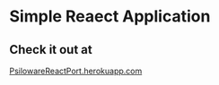 # Simple Reaect Application
## Check it out at
[PsilowareReactPort.herokuapp.com](https://psilowarereactport.herokuapp.com/)

